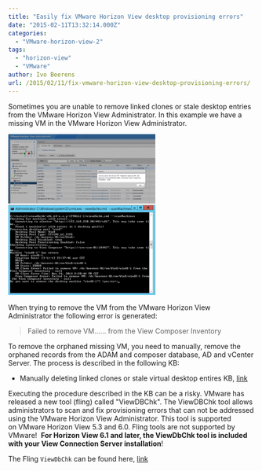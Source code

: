 ```yaml
---
title: "Easily fix VMware Horizon View desktop provisioning errors"
date: "2015-02-11T13:32:14.000Z"
categories: 
  - "VMware-horizon-view-2"
tags: 
  - "horizon-view"
  - "VMware"
author: Ivo Beerens
url: /2015/02/11/fix-vmware-horizon-view-desktop-provisioning-errors/
---
```


Sometimes you are unable to remove linked clones or stale desktop entries from the VMware Horizon View Administrator. In this example we have a missing VM in the VMware Horizon View Administrator.

[![1](images/1-300x141.png)](images/1.png) [![2](images/2-300x183.png)](images/2.png)

When trying to remove the VM from the VMware Horizon View Administrator the following error is generated:

> Failed to remove VM...... from the View Composer Inventory

To remove the orphaned missing VM, you need to manually, remove the orphaned records from the ADAM and composer database, AD and vCenter Server. The process is described in the following KB:

- Manually deleting linked clones or stale virtual desktop entires KB, [link](http://kb.VMware.com/selfservice/microsites/search.do?language=en_US&cmd=displayKC&externalId=2015112)

Executing the procedure described in the KB can be a risky. VMware has released a new tool (fling) called "ViewDBChk". The ViewDBChk tool allows administrators to scan and fix provisioning errors that can not be addressed using the VMware Horizon View Administrator. This tool is supported on VMware Horizon View 5.3 and 6.0. Fling tools are not supported by VMware!  **For Horizon View 6.1 and later, the ViewDbChk tool is included with your View Connection Server installation**!

The Fling `ViewDbChk` can be found here, [link](https://labs.VMware.com/flings/viewdbchk)
